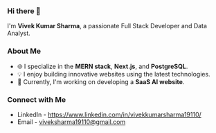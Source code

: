 ### Hi there 👋

I'm **Vivek Kumar Sharma**, a passionate Full Stack Developer and Data Analyst.

### About Me
- 🌐 I specialize in the **MERN stack**, **Next.js**, and **PostgreSQL**.
- 💡 I enjoy building innovative websites using the latest technologies.
- 🚀 Currently, I'm working on developing a **SaaS AI website**.

### Connect with Me
- LinkedIn - https://www.linkedin.com/in/vivekkumarsharma19110/
- Email - viveksharma19110@gmail.com





<!--
**viveksharma19110/viveksharma19110** is a ✨ _special_ ✨ repository because its `README.md` (this file) appears on your GitHub profile.

Here are some ideas to get you started:

- 🔭 I’m currently working on ...
- 🌱 I’m currently learning ...
- 👯 I’m looking to collaborate on ...
- 🤔 I’m looking for help with ...
- 💬 Ask me about ...
- 📫 How to reach me: ...
- 😄 Pronouns: ...
- ⚡ Fun fact: ...
-->
